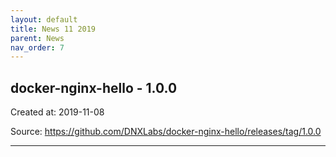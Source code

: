 ```yaml
---
layout: default
title: News 11 2019
parent: News
nav_order: 7
---
```




## docker-nginx-hello - 1.0.0


Created at: 2019-11-08

Source:  https://github.com/DNXLabs/docker-nginx-hello/releases/tag/1.0.0

---

